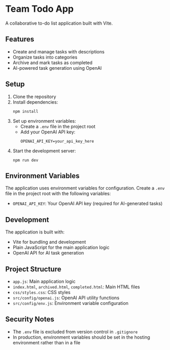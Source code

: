 # Team Todo App

A collaborative to-do list application built with Vite.

## Features

- Create and manage tasks with descriptions
- Organize tasks into categories
- Archive and mark tasks as completed
- AI-powered task generation using OpenAI

## Setup

1. Clone the repository
2. Install dependencies:
   ```
   npm install
   ```
3. Set up environment variables:
   - Create a `.env` file in the project root
   - Add your OpenAI API key:
     ```
     OPENAI_API_KEY=your_api_key_here
     ```
4. Start the development server:
   ```
   npm run dev
   ```

## Environment Variables

The application uses environment variables for configuration. Create a `.env` file in the project root with the following variables:

- `OPENAI_API_KEY`: Your OpenAI API key (required for AI-generated tasks)

## Development

The application is built with:

- Vite for bundling and development
- Plain JavaScript for the main application logic
- OpenAI API for AI task generation

## Project Structure

- `app.js`: Main application logic
- `index.html`, `archived.html`, `completed.html`: Main HTML files
- `css/styles.css`: CSS styles
- `src/config/openai.js`: OpenAI API utility functions
- `src/config/env.js`: Environment variable configuration

## Security Notes

- The `.env` file is excluded from version control in `.gitignore`
- In production, environment variables should be set in the hosting environment rather than in a file
